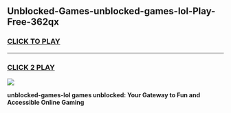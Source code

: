 
## Unblocked-Games-unblocked-games-lol-Play-Free-362qx
<h3>
<a href="https://premium76.site?title=unblocked-games-lol&ref=18A1">CLICK TO PLAY</a></h3>
<hr>

<h3>
<a href="https://premium76.site?title=unblocked-games-lol&ref=18A1">CLICK 2 PLAY</a>
  
</h3>

<a href="https://premium76.site?title=unblocked-games-lol&ref=18A1"><img src="https://clearcache.store/games.png"></a>


**unblocked-games-lol games unblocked: Your Gateway to Fun and Accessible Online Gaming**
